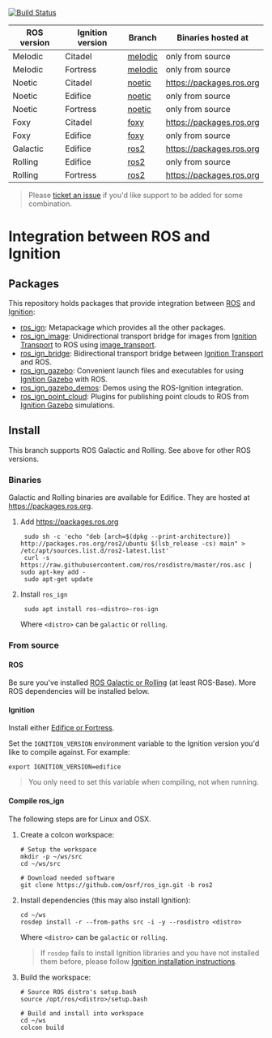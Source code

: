 [![Build Status](https://github.com/ignitionrobotics/ros_ign/actions/workflows/ros2-ci.yml/badge.svg?branch=ros2)](https://github.com/ignitionrobotics/ros_ign/actions/workflows/ros2-ci.yml)

ROS version | Ignition version | Branch | Binaries hosted at
-- | -- | -- | --
Melodic | Citadel | [melodic](https://github.com/osrf/ros_ign/tree/melodic) | only from source
Melodic | Fortress | [melodic](https://github.com/osrf/ros_ign/tree/melodic) | only from source
Noetic | Citadel | [noetic](https://github.com/osrf/ros_ign/tree/noetic) | https://packages.ros.org
Noetic | Edifice | [noetic](https://github.com/osrf/ros_ign/tree/noetic) | only from source
Noetic | Fortress | [noetic](https://github.com/osrf/ros_ign/tree/noetic) | only from source
Foxy | Citadel | [foxy](https://github.com/osrf/ros_ign/tree/foxy) | https://packages.ros.org
Foxy | Edifice | [foxy](https://github.com/osrf/ros_ign/tree/foxy) | only from source
Galactic | Edifice | [ros2](https://github.com/osrf/ros_ign/tree/ros2) | https://packages.ros.org
Rolling | Edifice | [ros2](https://github.com/osrf/ros_ign/tree/ros2) | only from source
Rolling | Fortress | [ros2](https://github.com/osrf/ros_ign/tree/ros2) | https://packages.ros.org

> Please [ticket an issue](https://github.com/ignitionrobotics/ros_ign/issues/) if you'd like support to be added for some combination.

# Integration between ROS and Ignition

## Packages

This repository holds packages that provide integration between
[ROS](http://www.ros.org/) and [Ignition](https://ignitionrobotics.org):

* [ros_ign](https://github.com/ignitionrobotics/ros_ign/tree/ros2/ros_ign):
  Metapackage which provides all the other packages.
* [ros_ign_image](https://github.com/ignitionrobotics/ros_ign/tree/ros2/ros_ign_image):
  Unidirectional transport bridge for images from
  [Ignition Transport](https://ignitionrobotics.org/libs/transport)
  to ROS using
  [image_transport](http://wiki.ros.org/image_transport).
* [ros_ign_bridge](https://github.com/ignitionrobotics/ros_ign/tree/ros2/ros_ign_bridge):
  Bidirectional transport bridge between
  [Ignition Transport](https://ignitionrobotics.org/libs/transport)
  and ROS.
* [ros_ign_gazebo](https://github.com/ignitionrobotics/ros_ign/tree/ros2/ros_ign_gazebo):
  Convenient launch files and executables for using
  [Ignition Gazebo](https://ignitionrobotics.org/libs/gazebo)
  with ROS.
* [ros_ign_gazebo_demos](https://github.com/ignitionrobotics/ros_ign/tree/ros2/ros_ign_gazebo_demos):
  Demos using the ROS-Ignition integration.
* [ros_ign_point_cloud](https://github.com/ignitionrobotics/ros_ign/tree/ros2/ros_ign_point_cloud):
  Plugins for publishing point clouds to ROS from
  [Ignition Gazebo](https://ignitionrobotics.org/libs/gazebo) simulations.

## Install

This branch supports ROS Galactic and Rolling. See above for other ROS versions.

### Binaries

Galactic and Rolling binaries are available for Edifice.
They are hosted at https://packages.ros.org.

1. Add https://packages.ros.org

        sudo sh -c 'echo "deb [arch=$(dpkg --print-architecture)] http://packages.ros.org/ros2/ubuntu $(lsb_release -cs) main" > /etc/apt/sources.list.d/ros2-latest.list'
        curl -s https://raw.githubusercontent.com/ros/rosdistro/master/ros.asc | sudo apt-key add -
        sudo apt-get update

1. Install `ros_ign`

        sudo apt install ros-<distro>-ros-ign

    Where `<distro>` can be `galactic` or `rolling`.

### From source

#### ROS

Be sure you've installed
[ROS Galactic or Rolling](https://index.ros.org/doc/ros2/Installation/)
(at least ROS-Base). More ROS dependencies will be installed below.

#### Ignition

Install either [Edifice or Fortress](https://ignitionrobotics.org/docs).

Set the `IGNITION_VERSION` environment variable to the Ignition version you'd
like to compile against. For example:

    export IGNITION_VERSION=edifice

> You only need to set this variable when compiling, not when running.

#### Compile ros_ign

The following steps are for Linux and OSX.

1. Create a colcon workspace:

    ```
    # Setup the workspace
    mkdir -p ~/ws/src
    cd ~/ws/src

    # Download needed software
    git clone https://github.com/osrf/ros_ign.git -b ros2
    ```

1. Install dependencies (this may also install Ignition):

    ```
    cd ~/ws
    rosdep install -r --from-paths src -i -y --rosdistro <distro>
    ```

    Where `<distro>` can be `galactic` or `rolling`.

    > If `rosdep` fails to install Ignition libraries and you have not installed them before, please follow [Ignition installation instructions](https://ignitionrobotics.org/docs/latest/install).

1. Build the workspace:

    ```
    # Source ROS distro's setup.bash
    source /opt/ros/<distro>/setup.bash

    # Build and install into workspace
    cd ~/ws
    colcon build
    ```
